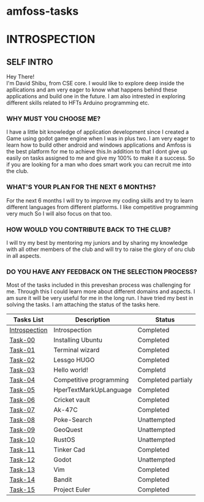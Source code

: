 # amfoss-tasks

# INTROSPECTION
## SELF INTRO
Hey There!<br>
I'm David Shibu, from CSE core. I would like to explore deep inside the apllications and am very eager to know what happens behind these applications and build one in the future. I am also intrested in exploring different skills related to HFTs Arduino programming etc. 
### WHY MUST YOU CHOOSE ME?
I have a little bit knowledge of application development since I created a Game using godot game engine when I was in plus two. I am very eager to learn how to build other android and windows applications and Amfoss is the best platform for me to achieve this.In addition to that I dont give up easily on tasks assigned to me and give my 100% to make it a success. So if you are looking for a man who does smart work you can recruit me into the club.
### WHAT'S YOUR PLAN FOR THE NEXT 6 MONTHS?
For the next 6 months I will try to improve my coding skills and try to learn different languages from different platforms. I like competitive programming very much So I will also focus on that too.
### HOW WOULD YOU CONTRIBUTE BACK TO THE CLUB?
I will try my best by mentoring my juniors and by sharing my knowledge with all other members of the club and will try to raise the glory of oru club in all aspects.
### DO YOU HAVE ANY FEEDBACK ON THE SELECTION PROCESS?
Most of the tasks included in this preveshan process was challenging for me. Through this I could learn more about different domains and aspects. I am sure it will be very useful for me in the long run.  I have tried my best in solving the tasks. I am attaching the status of the tasks here.

**Tasks List**|**Description**|**Status**
--------------|---------------|---------------
[Introspection](https://github.com/DavidShibu/amfoss-tasks#introspection)|Introspection|Completed
[Task-00](https://github.com/DavidShibu/amfoss-tasks/tree/main/task-00)|Installing Ubuntu|Completed
[Task-01](https://github.com/DavidShibu/amfoss-tasks/tree/main/task_01)|Terminal wizard|Completed
[Task-02](https://github.com/DavidShibu/amfoss-tasks/tree/main/task_02)|Lessgo HUGO|Completed
[Task-03](https://github.com/DavidShibu/amfoss-tasks/tree/main/task_03)|Hello world!|Completd 
[Task-04](https://github.com/DavidShibu/amfoss-tasks/tree/main/task_04)|Competitive programming|Completed partialy
[Task-05](https://github.com/DavidShibu/amfoss-tasks/tree/main/task_05)|HperTextMarkUpLanguage|Completed 
[Task-06](https://github.com/DavidShibu/amfoss-tasks/tree/main/task_06)|Cricket vault|Completed
[Task-07](https://github.com/DavidShibu/amfoss-tasks/tree/main/task_07)|Ak-47C|Completed
[Task-08](https://github.com/DavidShibu/amfoss-tasks/tree/main/task_08)|Poke-Search|Unattempted
[Task-09](https://github.com/DavidShibu/amfoss-tasks/tree/main/task_09)|GeoQuest|Unattempted
[Task-10](https://github.com/DavidShibu/amfoss-tasks/tree/main/task_10)|RustOS|Unattempted
[Task-11](https://github.com/DavidShibu/amfoss-tasks/tree/main/task_11)|Tinker Cad|Completed
[Task-12](https://github.com/DavidShibu/amfoss-tasks/tree/main/task_12)|Godot|Unattempted
[Task-13](https://github.com/DavidShibu/amfoss-tasks/tree/main/task_13)|Vim|Completed
[Task-14](https://github.com/DavidShibu/amfoss-tasks/tree/main/task_14)|Bandit|Completed
[Task-15](https://github.com/DavidShibu/amfoss-tasks/tree/main/task_15)|Project Euler|Completed 
